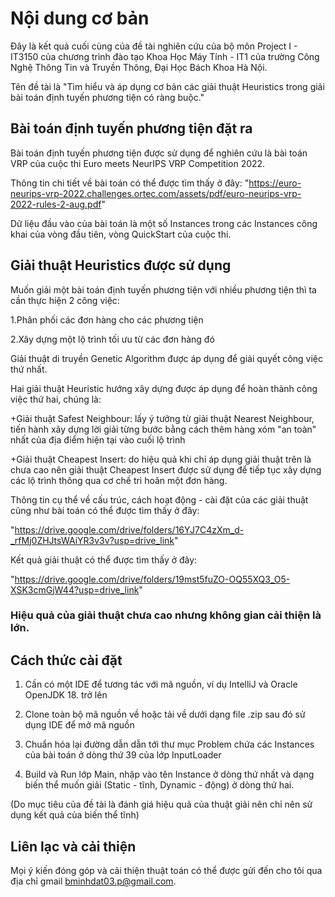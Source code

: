 # Nội dung cơ bản
Đây là kết quả cuối cùng của đề tài nghiên cứu của bộ môn Project I - IT3150 của chương trình đào tạo Khoa Học Máy Tính - IT1 của trường Công Nghệ Thông Tin và Truyền Thông, Đại Học Bách Khoa Hà Nội.

Tên đề tài là "Tìm hiểu và áp dụng cơ bản các giải thuật Heuristics trong giải bài toán định tuyến phương tiện có ràng buộc."
## Bài toán định tuyến phương tiện đặt ra

Bài toán định tuyến phương tiện được sử dụng để nghiên cứu là bài toán VRP của cuộc thi Euro meets NeurIPS VRP Competition 2022.

Thông tin chi tiết về bài toán có thể được tìm thấy ở đây:
"https://euro-neurips-vrp-2022.challenges.ortec.com/assets/pdf/euro-neurips-vrp-2022-rules-2-aug.pdf"

Dữ liệu đầu vào của bài toán là một số Instances trong các Instances công khai của vòng đầu tiên, vòng QuickStart của cuộc thi.
## Giải thuật Heuristics được sử dụng
Muốn giải một bài toán định tuyến phương tiện với nhiều phương tiện thì ta cần thực hiện 2 công việc:

1.Phân phối các đơn hàng cho các phương tiện

2.Xây dựng một lộ trình tối ưu từ các đơn hàng đó

Giải thuật di truyền Genetic Algorithm được áp dụng để giải quyết công việc thứ nhất. 

Hai giải thuật Heuristic hướng xây dựng được áp dụng để hoàn thành công việc thứ hai, chúng là:

+Giải thuật Safest Neighbour: lấy ý tưởng từ giải thuật Nearest Neighbour, tiến hành xây dựng lời giải từng bước bằng cách thêm hàng xóm "an toàn" nhất của địa điểm hiện tại vào cuối lộ trình

+Giải thuật Cheapest Insert: do hiệu quả khi chỉ áp dụng giải thuật trên là chưa cao nên giải thuật Cheapest Insert được sử dụng để tiếp tục xây dựng các lộ trình thông qua cơ chế trì hoãn một đơn hàng.

Thông tin cụ thể về cấu trúc, cách hoạt động - cài đặt của các giải thuật cũng như bài toán có thể được tìm thấy ở đây:

"https://drive.google.com/drive/folders/16YJ7C4zXm_d-_rfMj0ZHJtsWAiYR3v3v?usp=drive_link"

Kết quả giải thuật có thể được tìm thấy ở đây:

"https://drive.google.com/drive/folders/19mst5fuZO-OQ55XQ3_O5-XSK3cmGjW44?usp=drive_link"
### Hiệu quả của giải thuật chưa cao nhưng không gian cải thiện là lớn.
## Cách thức cài đặt

1. Cần có một IDE để tương tác với mã nguồn, ví dụ IntelliJ và Oracle OpenJDK 18. trở lên

2. Clone toàn bộ mã nguồn về hoặc tải về dưới dạng file .zip sau đó sử dụng IDE để mở mã nguồn

3. Chuẩn hóa lại đường dẫn dẫn tới thư mục Problem chứa các Instances của bài toán ở dòng thứ 39 của lớp InputLoader

4. Build và Run lớp Main, nhập vào tên Instance ở dòng thứ nhất và dạng biến thể muốn giải (Static - tĩnh, Dynamic - động) ở dòng thứ hai.

(Do mục tiêu của đề tài là đánh giá hiệu quả của thuật giải nên chỉ nên sử dụng kết quả của biến thể tĩnh)
## Liên lạc và cải thiện

Mọi ý kiến đóng góp và cải thiện thuật toán có thể được gửi đến cho tôi qua địa chỉ gmail bminhdat03.p@gmail.com.
